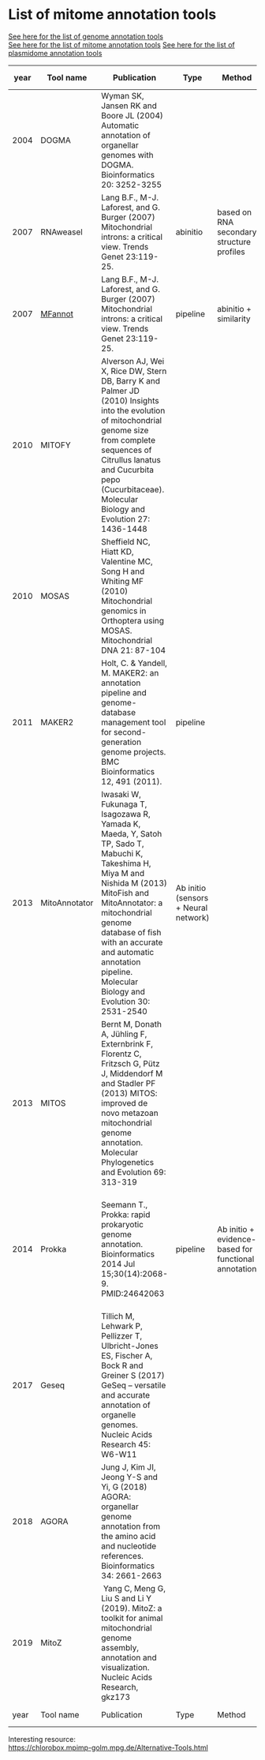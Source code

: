 List of mitome annotation tools
===========================

[See here for the list of genome annotation tools](https://github.com/NBISweden/GAAS/blob/master/annotation/knowledge/annotation_tools_genome.md)  
[See here for the list of mitome annotation tools](https://github.com/NBISweden/GAAS/blob/master/annotation/knowledge/annotation_tools_plastome.md) 
[See here for the list of plasmidome annotation tools](https://github.com/NBISweden/GAAS/blob/master/annotation/knowledge/annotation_tools_plasmidome.md) 

| year	| Tool name | Publication | Type | Method | Organism | Comments | Output Format |
| --- | --- | --- | --- | --- | --- | --- | --- |
2004 | DOGMA | Wyman SK, Jansen RK and Boore JL (2004) Automatic annotation of organellar genomes with DOGMA. Bioinformatics 20: 3252-3255 | | | animal mitochondrial and plant chloroplast | |
2007 | RNAweasel | Lang B.F., M-J. Laforest, and G. Burger (2007) Mitochondrial introns: a critical view. Trends Genet 23:119-25. | abinitio | based on RNA secondary structure profiles | | mitochondrial RNAs only |
2007 | [MFannot](https://github.com/BFL-lab/Mfannot) | Lang B.F., M-J. Laforest, and G. Burger (2007) Mitochondrial introns: a critical view. Trends Genet 23:119-25. | pipeline | abinitio + similarity | annotation of mitochondrial and plastid genomes | helpful with organelle genomes that contain lots of introns. Output not easy to deal with. AGAT can be used to convert the output in gff. | 
2010 | MITOFY | Alverson AJ, Wei X, Rice DW, Stern DB, Barry K and Palmer JD (2010) Insights into the evolution of mitochondrial genome size from complete sequences of Citrullus lanatus and Cucurbita pepo (Cucurbitaceae). Molecular Biology and Evolution 27: 1436-1448 | | | Plant mitochondrial | |
2010 | MOSAS | Sheffield NC, Hiatt KD, Valentine MC, Song H and Whiting MF (2010) Mitochondrial genomics in Orthoptera using MOSAS. Mitochondrial DNA 21: 87-104 | | | insect mitochondrial genome | |
2011 | MAKER2 | Holt, C. & Yandell, M. MAKER2: an annotation pipeline and genome-database management tool for second-generation genome projects. BMC Bioinformatics 12, 491 (2011). | pipeline | | Eukaryote, Prokaryote but alignment approach can be used for other type | It uses proteins, transcripts ... Abinitio: Augustus, Fgnesh,Genemark,snap. Need to modify the code to accept specific codon table for mitochondria. Not the best choice but provide nice protein alignments useful for manual curation |	|
2013 | MitoAnnotator | Iwasaki W, Fukunaga T, Isagozawa R, Yamada K, Maeda, Y, Satoh TP, Sado T, Mabuchi K, Takeshima H, Miya M and Nishida M (2013) MitoFish and MitoAnnotator: a mitochondrial genome database of fish with an accurate and automatic annotation pipeline. Molecular Biology and Evolution 30: 2531-2540 | Ab initio (sensors + Neural network) | | Fish | MitoFish is a comprehensive and standardized fish mitochondrial genome database used by MitoAnnotator |
2013 | MITOS | Bernt M, Donath A, Jühling F, Externbrink F, Florentz C, Fritzsch G, Pütz J, Middendorf M and Stadler PF (2013) MITOS: improved de novo metazoan mitochondrial genome annotation. Molecular Phylogenetics and Evolution 69: 313-319 | | | metazoan mitochondrial genome | |
2014 | Prokka | Seemann T., Prokka: rapid prokaryotic genome annotation. Bioinformatics 2014 Jul 15;30(14):2068-9. PMID:24642063 | pipeline | Ab initio + evidence-based for functional annotation | prokaryote | https://github.com/tseemann/prokka Do structural and functional annotation. No intron allowed! | .gff, .gbk, .fna, .faa, .ffn, .sqn, .fsa, .tbl, .err, .log, .txt, .tsv
| 2017 | Geseq | Tillich M, Lehwark P, Pellizzer T, Ulbricht-Jones ES, Fischer A, Bock R and Greiner S (2017) GeSeq – versatile and accurate annotation of organelle genomes. Nucleic Acids Research 45: W6-W11 | | | mitochondria and chloroplast | web based tool |
2018 | AGORA | Jung J, Kim JI, Jeong Y-S and Yi, G (2018) AGORA: organellar genome annotation from the amino acid and nucleotide references. Bioinformatics 34: 2661-2663 | | | organelle genome annotation ( mitochondrion and plastid genomes of eukaryotes ) | web application | |
2019 | MitoZ | Yang C, Meng G, Liu S and Li Y (2019). MitoZ: a toolkit for animal mitochondrial genome assembly, annotation and visualization. Nucleic Acids Research, gkz173 | | | | |
| year	| Tool name | Publication | Type	| Method | Organism | Comments | Output Format |


Interesting resource:  
https://chlorobox.mpimp-golm.mpg.de/Alternative-Tools.html
